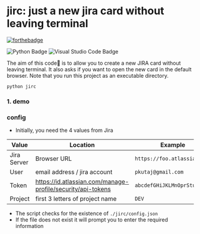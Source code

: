 # jirc: just a new jira card without leaving terminal
[![forthebadge](https://forthebadge.com/images/badges/just-plain-nasty.svg)](https://forthebadge.com)

![Python Badge](https://img.shields.io/badge/Python-3776AB?logo=python&logoColor=fff&style=flat)
![Visual Studio Code Badge](https://img.shields.io/badge/Visual%20Studio%20Code-007ACC?logo=visualstudiocode&logoColor=fff&style=flat)

The aim of this code🎯 is to allow you to create a new JIRA card without leaving terminal. It also asks if you want to open the new card in the default browser. 
Note that you run this project as an executable directory. 

```
python jirc
```

### 1. demo


### config
* Initially, you need the 4 values from Jira

Value       | Location                                                    | Example
------------|-------------------------------------------------------------|----------------------------
Jira Server | Browser URL                                                 | `https://foo.atlassian.net`
User        | email address / jira account                                | `pkutaj@gmail.com`
Token       | https://id.atlassian.com/manage-profile/security/api-tokens | `abcdefGHiJKLMnOprStu0W5Z`
Project     | first 3 letters of project name                             | `DEV`

* The script checks for the existence of `./jirc/config.json` 
* If the file does not exist it will prompt you to enter the required information
 